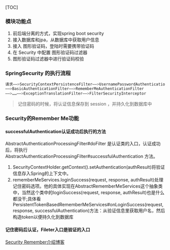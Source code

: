 [TOC]



### 模块功能点

1. 前后端分离的方式，实现spring boot security
2. 接入数据库和jpa，从数据库中获取用户信息
3. 接入 图形验证码，登陆时需要携带验证码
4. 在 Security 中配置 图形验证码过滤器
5. 图形验证码过滤器中进行验证码校验




### SpringSecurity 的执行流程

```bash
请求——>SecurityContextPersistenceFilter——>UsernamePasswordAuthenticationFilter
——>BasicAuthenticationFilter——>RememberMeAuthenticationFilter
——>……——>ExceptionTranslationFilter——>FilterSecurityInterceptor
```

> 记住密码的时候，将认证信息保存到 session ，并持久化到数据库中



### Security的Remember Me功能

#### successfulAuthentication认证成功后执行的方法

AbstractAuthenticationProcessingFilter#doFilter 是认证类的入口，认证成功后，将执行 AbstractAuthenticationProcessingFilter#successfulAuthentication 方法。



1. SecurityContextHolder.getContext().setAuthentication(authResult)将验证信息存入Spring的上下文中。
2. rememberMeServices.loginSuccess(request, response, authResult)处理记住密码选项。他的具体实现在AbstractRememberMeServices这个抽象类中，当然这个类中的loginSuccess(request, response, authResult)也是什么都没干;具体看 PersistentTokenBasedRememberMeServices#onLoginSuccess(request, response, successfulAuthentication)方法：从验证信息里获取用户名，然后构造token以便持久化到数据库



#### 记住密码后认证，Fileter入口是验证的入口

[Security Remember介绍博客](https://www.jianshu.com/p/d619bb0909b7)

